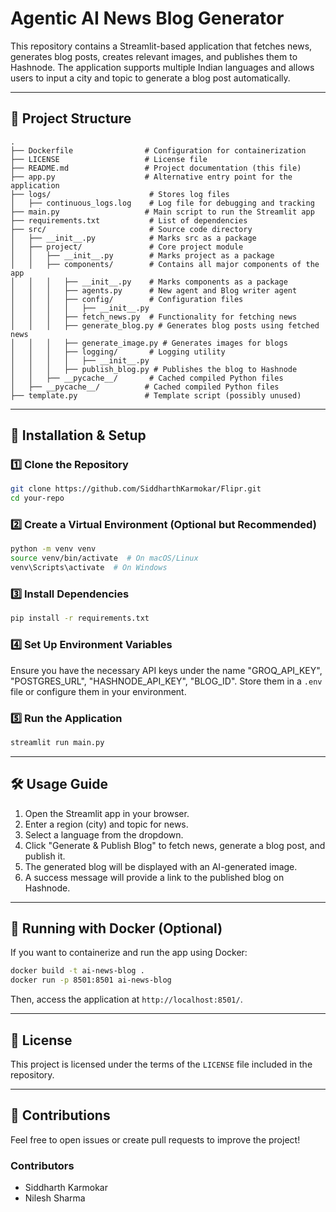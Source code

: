 # Agentic AI News Blog Generator

This repository contains a Streamlit-based application that fetches news, generates blog posts, creates relevant images, and publishes them to Hashnode. The application supports multiple Indian languages and allows users to input a city and topic to generate a blog post automatically.

---

## 📂 Project Structure

```
.
├── Dockerfile                # Configuration for containerization
├── LICENSE                   # License file
├── README.md                 # Project documentation (this file)
├── app.py                    # Alternative entry point for the application
├── logs/                      # Stores log files
│   ├── continuous_logs.log    # Log file for debugging and tracking
├── main.py                   # Main script to run the Streamlit app
├── requirements.txt           # List of dependencies
├── src/                       # Source code directory
│   ├── __init__.py            # Marks src as a package
│   ├── project/               # Core project module
│   │   ├── __init__.py        # Marks project as a package
│   │   ├── components/        # Contains all major components of the app
│   │   │   ├── __init__.py    # Marks components as a package
│   │   │   ├── agents.py      # New agent and Blog writer agent
│   │   │   ├── config/        # Configuration files
│   │   │   │   ├── __init__.py
│   │   │   ├── fetch_news.py  # Functionality for fetching news
│   │   │   ├── generate_blog.py # Generates blog posts using fetched news
│   │   │   ├── generate_image.py # Generates images for blogs
│   │   │   ├── logging/       # Logging utility
│   │   │   │   ├── __init__.py
│   │   │   ├── publish_blog.py # Publishes the blog to Hashnode
│   │   ├── __pycache__/       # Cached compiled Python files
│   ├── __pycache__/          # Cached compiled Python files
├── template.py               # Template script (possibly unused)
```

---

## 🚀 Installation & Setup

### 1️⃣ Clone the Repository
```sh
git clone https://github.com/SiddharthKarmokar/Flipr.git
cd your-repo
```

### 2️⃣ Create a Virtual Environment (Optional but Recommended)
```sh
python -m venv venv
source venv/bin/activate  # On macOS/Linux
venv\Scripts\activate  # On Windows
```

### 3️⃣ Install Dependencies
```sh
pip install -r requirements.txt
```

### 4️⃣ Set Up Environment Variables
Ensure you have the necessary API keys under the name "GROQ_API_KEY", "POSTGRES_URL", "HASHNODE_API_KEY", "BLOG_ID". Store them in a `.env` file or configure them in your environment.

### 5️⃣ Run the Application
```sh
streamlit run main.py
```

---

## 🛠 Usage Guide

1. Open the Streamlit app in your browser.
2. Enter a region (city) and topic for news.
3. Select a language from the dropdown.
4. Click "Generate & Publish Blog" to fetch news, generate a blog post, and publish it.
5. The generated blog will be displayed with an AI-generated image.
6. A success message will provide a link to the published blog on Hashnode.

---

## 🐳 Running with Docker (Optional)

If you want to containerize and run the app using Docker:
```sh
docker build -t ai-news-blog .
docker run -p 8501:8501 ai-news-blog
```
Then, access the application at `http://localhost:8501/`.

---

## 📜 License
This project is licensed under the terms of the `LICENSE` file included in the repository.

---

## 🤝 Contributions
Feel free to open issues or create pull requests to improve the project!

### Contributors
- Siddharth Karmokar
- Nilesh Sharma

